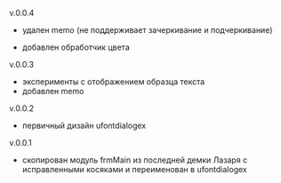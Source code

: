 v.0.0.4

- удален memo (не поддерживает зачеркивание и подчеркивание)

- добавлен обработчик цвета

v.0.0.3

- эксперименты с отображением образца текста
- добавлен memo

v.0.0.2

- первичный дизайн ufontdialogex

v.0.0.1

- скопирован модуль frmMain из последней демки Лазаря с исправленными косяками и переименован в ufontdialogex
